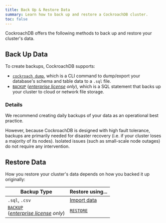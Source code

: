 ```yaml
---
title: Back Up & Restore Data
summary: Learn how to back up and restore a CockroachDB cluster.
toc: false
---
```


CockroachDB offers the following methods to back up and restore your cluster's data.

## Back Up Data

To create backups, CockroachDB supports:

- [`cockroach dump`](sql-dump.html), which is a CLI command to dump/export your database's schema and table data to a `.sql` file.
- [`BACKUP`](backup.html) (*[enterprise license](https://www.cockroachlabs.com/pricing/) only*), which is a SQL statement that backs up your cluster to cloud or network file storage.

### Details

We recommend creating daily backups of your data as an operational best practice. 

However, because CockroachDB is designed with high fault tolerance, backups are primarily needed for disaster recovery (i.e. if your cluster loses a majority of its nodes). Isolated issues (such as small-scale node outages) do not require any intervention.

## Restore Data

How you restore your cluster's data depends on how you backed it up originally:

Backup Type | Restore using...
------------|-----------------
`.sql`, `.csv` | [Import data](import-data.html)
[`BACKUP`](backup.html)<br/>(*[enterprise license](https://www.cockroachlabs.com/pricing/) only*) | [`RESTORE`](restore.html)
